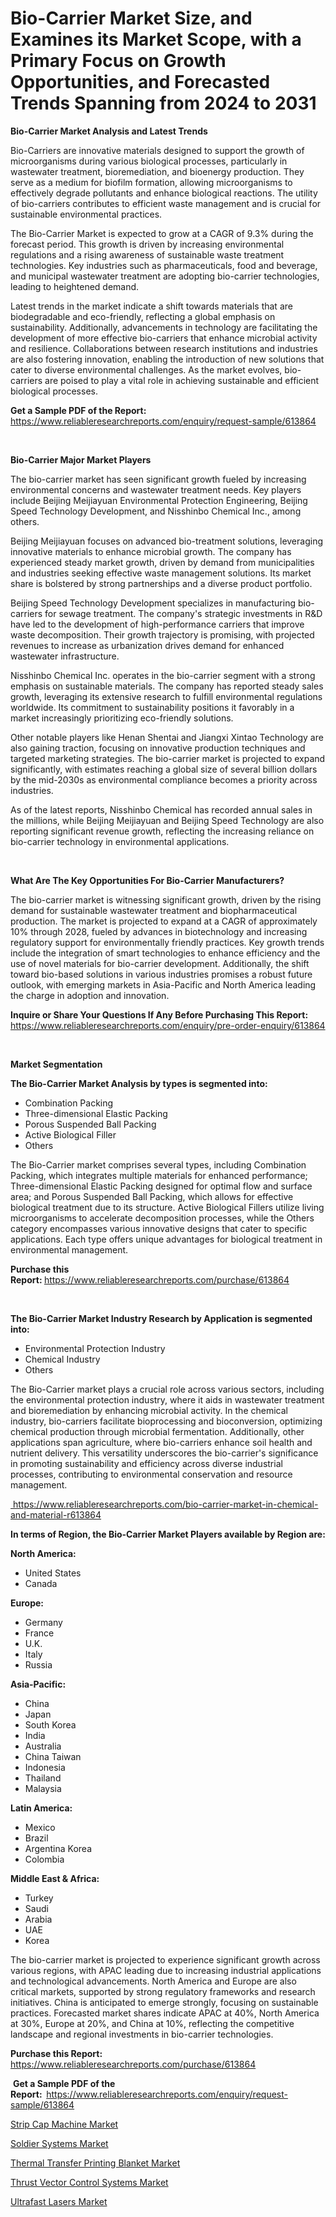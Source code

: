 <p><h1>Bio-Carrier Market Size, and Examines its Market Scope, with a Primary Focus on Growth Opportunities, and Forecasted Trends Spanning from 2024 to 2031</h1></p><p><strong>Bio-Carrier Market Analysis and Latest Trends</strong></p>
<p><p>Bio-Carriers are innovative materials designed to support the growth of microorganisms during various biological processes, particularly in wastewater treatment, bioremediation, and bioenergy production. They serve as a medium for biofilm formation, allowing microorganisms to effectively degrade pollutants and enhance biological reactions. The utility of bio-carriers contributes to efficient waste management and is crucial for sustainable environmental practices.</p><p>The Bio-Carrier Market is expected to grow at a CAGR of 9.3% during the forecast period. This growth is driven by increasing environmental regulations and a rising awareness of sustainable waste treatment technologies. Key industries such as pharmaceuticals, food and beverage, and municipal wastewater treatment are adopting bio-carrier technologies, leading to heightened demand. </p><p>Latest trends in the market indicate a shift towards materials that are biodegradable and eco-friendly, reflecting a global emphasis on sustainability. Additionally, advancements in technology are facilitating the development of more effective bio-carriers that enhance microbial activity and resilience. Collaborations between research institutions and industries are also fostering innovation, enabling the introduction of new solutions that cater to diverse environmental challenges. As the market evolves, bio-carriers are poised to play a vital role in achieving sustainable and efficient biological processes.</p></p>
<p><strong>Get a Sample PDF of the Report:&nbsp;</strong> <a href="https://www.reliableresearchreports.com/enquiry/request-sample/613864?utm_campaign=13&utm_medium=2&utm_source=Github&utm_content=ia&utm_term=30092024&utm_id=bio-carrier">https://www.reliableresearchreports.com/enquiry/request-sample/613864</a></p>
<p>&nbsp;</p>
<p><strong>Bio-Carrier Major Market Players</strong></p>
<p><p>The bio-carrier market has seen significant growth fueled by increasing environmental concerns and wastewater treatment needs. Key players include Beijing Meijiayuan Environmental Protection Engineering, Beijing Speed Technology Development, and Nisshinbo Chemical Inc., among others.</p><p>Beijing Meijiayuan focuses on advanced bio-treatment solutions, leveraging innovative materials to enhance microbial growth. The company has experienced steady market growth, driven by demand from municipalities and industries seeking effective waste management solutions. Its market share is bolstered by strong partnerships and a diverse product portfolio.</p><p>Beijing Speed Technology Development specializes in manufacturing bio-carriers for sewage treatment. The company's strategic investments in R&D have led to the development of high-performance carriers that improve waste decomposition. Their growth trajectory is promising, with projected revenues to increase as urbanization drives demand for enhanced wastewater infrastructure.</p><p>Nisshinbo Chemical Inc. operates in the bio-carrier segment with a strong emphasis on sustainable materials. The company has reported steady sales growth, leveraging its extensive research to fulfill environmental regulations worldwide. Its commitment to sustainability positions it favorably in a market increasingly prioritizing eco-friendly solutions.</p><p>Other notable players like Henan Shentai and Jiangxi Xintao Technology are also gaining traction, focusing on innovative production techniques and targeted marketing strategies. The bio-carrier market is projected to expand significantly, with estimates reaching a global size of several billion dollars by the mid-2030s as environmental compliance becomes a priority across industries.</p><p>As of the latest reports, Nisshinbo Chemical has recorded annual sales in the millions, while Beijing Meijiayuan and Beijing Speed Technology are also reporting significant revenue growth, reflecting the increasing reliance on bio-carrier technology in environmental applications.</p></p>
<p>&nbsp;</p>
<p><strong>What Are The Key Opportunities For Bio-Carrier Manufacturers?</strong></p>
<p><p>The bio-carrier market is witnessing significant growth, driven by the rising demand for sustainable wastewater treatment and biopharmaceutical production. The market is projected to expand at a CAGR of approximately 10% through 2028, fueled by advances in biotechnology and increasing regulatory support for environmentally friendly practices. Key growth trends include the integration of smart technologies to enhance efficiency and the use of novel materials for bio-carrier development. Additionally, the shift toward bio-based solutions in various industries promises a robust future outlook, with emerging markets in Asia-Pacific and North America leading the charge in adoption and innovation.</p></p>
<p><strong>Inquire or Share Your Questions If Any Before Purchasing This Report:</strong> <a href="https://www.reliableresearchreports.com/enquiry/pre-order-enquiry/613864?utm_campaign=13&utm_medium=2&utm_source=Github&utm_content=ia&utm_term=30092024&utm_id=bio-carrier">https://www.reliableresearchreports.com/enquiry/pre-order-enquiry/613864</a></p>
<p>&nbsp;</p>
<p><strong>Market Segmentation</strong></p>
<p><strong>The Bio-Carrier Market Analysis by types is segmented into:</strong></p>
<p><ul><li>Combination Packing</li><li>Three-dimensional Elastic Packing</li><li>Porous Suspended Ball Packing</li><li>Active Biological Filler</li><li>Others</li></ul></p>
<p><p>The Bio-Carrier market comprises several types, including Combination Packing, which integrates multiple materials for enhanced performance; Three-dimensional Elastic Packing designed for optimal flow and surface area; and Porous Suspended Ball Packing, which allows for effective biological treatment due to its structure. Active Biological Fillers utilize living microorganisms to accelerate decomposition processes, while the Others category encompasses various innovative designs that cater to specific applications. Each type offers unique advantages for biological treatment in environmental management.</p></p>
<p><strong>Purchase this Report:&nbsp;</strong><a href="https://www.reliableresearchreports.com/purchase/613864?utm_campaign=13&utm_medium=2&utm_source=Github&utm_content=ia&utm_term=30092024&utm_id=bio-carrier">https://www.reliableresearchreports.com/purchase/613864</a></p>
<p>&nbsp;</p>
<p><strong>The Bio-Carrier Market Industry Research by Application is segmented into:</strong></p>
<p><ul><li>Environmental Protection Industry</li><li>Chemical Industry</li><li>Others</li></ul></p>
<p><p>The Bio-Carrier market plays a crucial role across various sectors, including the environmental protection industry, where it aids in wastewater treatment and bioremediation by enhancing microbial activity. In the chemical industry, bio-carriers facilitate bioprocessing and bioconversion, optimizing chemical production through microbial fermentation. Additionally, other applications span agriculture, where bio-carriers enhance soil health and nutrient delivery. This versatility underscores the bio-carrier's significance in promoting sustainability and efficiency across diverse industrial processes, contributing to environmental conservation and resource management.</p></p>
<p><a href="https://www.reliableresearchreports.com/bio-carrier-market-in-chemical-and-material-r613864?utm_campaign=13&utm_medium=2&utm_source=Github&utm_content=ia&utm_term=30092024&utm_id=bio-carrier">&nbsp;https://www.reliableresearchreports.com/bio-carrier-market-in-chemical-and-material-r613864</a></p>
<p><strong>In terms of Region, the Bio-Carrier Market Players available by Region are:</strong></p>
<p>
    <p> <strong> North America: </strong>
        <ul>
            <li>United States</li>
            <li>Canada</li>
        </ul>
        </p> 
    <p> <strong> Europe: </strong>
        <ul>
            <li>Germany</li>
            <li>France</li>
            <li>U.K.</li>
            <li>Italy</li>
            <li>Russia</li>
        </ul>
        </p> 
    <p> <strong> Asia-Pacific: </strong>
        <ul>
            <li>China</li>
            <li>Japan</li>
            <li>South Korea</li>
            <li>India</li>
            <li>Australia</li>
            <li>China Taiwan</li>
            <li>Indonesia</li>
            <li>Thailand</li>
            <li>Malaysia</li>
        </ul>
        </p> 
    <p> <strong> Latin America: </strong>
        <ul>
            <li>Mexico</li>
            <li>Brazil</li>
            <li>Argentina Korea</li>
            <li>Colombia</li>
        </ul>
        </p> 
    <p> <strong> Middle East & Africa: </strong>
        <ul>
            <li>Turkey</li>
            <li>Saudi</li>
            <li>Arabia</li>
            <li>UAE</li>
            <li>Korea</li>
        </ul>
    </p>
    </p>
<p><p>The bio-carrier market is projected to experience significant growth across various regions, with APAC leading due to increasing industrial applications and technological advancements. North America and Europe are also critical markets, supported by strong regulatory frameworks and research initiatives. China is anticipated to emerge strongly, focusing on sustainable practices. Forecasted market shares indicate APAC at 40%, North America at 30%, Europe at 20%, and China at 10%, reflecting the competitive landscape and regional investments in bio-carrier technologies.</p></p>
<p><strong>Purchase this Report: </strong><a href="https://www.reliableresearchreports.com/purchase/613864?utm_campaign=13&utm_medium=2&utm_source=Github&utm_content=ia&utm_term=30092024&utm_id=bio-carrier">https://www.reliableresearchreports.com/purchase/613864</a></p>
<p>&nbsp;<strong>Get a Sample PDF of the Report:&nbsp;&nbsp;</strong><a href="https://www.reliableresearchreports.com/enquiry/request-sample/613864?utm_campaign=13&utm_medium=2&utm_source=Github&utm_content=ia&utm_term=30092024&utm_id=bio-carrier">https://www.reliableresearchreports.com/enquiry/request-sample/613864</a></p>
<p><strong></strong></p>
<p><p><a href="https://github.com/MarciaRunte/Market-Research-Report-List-1/blob/main/strip-cap-machine-market.md?utm_campaign=13&utm_medium=2&utm_source=Github&utm_content=ia&utm_term=30092024&utm_id=bio-carrier">Strip Cap Machine Market</a></p><p><a href="https://www.linkedin.com/pulse/global-soldier-systems-market-exploring-share-trends-future-jegof?utm_campaign=13&utm_medium=2&utm_source=Github&utm_content=ia&utm_term=30092024&utm_id=bio-carrier">Soldier Systems Market</a></p><p><a href="https://github.com/MariaWashington76/Market-Research-Report-List-1/blob/main/thermal-transfer-printing-blanket-market.md?utm_campaign=13&utm_medium=2&utm_source=Github&utm_content=ia&utm_term=30092024&utm_id=bio-carrier">Thermal Transfer Printing Blanket Market</a></p><p><a href="https://www.linkedin.com/pulse/market-forecast-global-thrust-vector-control-systems-trends-3p8lf?utm_campaign=13&utm_medium=2&utm_source=Github&utm_content=ia&utm_term=30092024&utm_id=bio-carrier">Thrust Vector Control Systems Market</a></p><p><a href="https://issuu.com/reportprime-2/docs/ultrafast-lasers-market-size-2030.p_7fbedb7a447044?utm_campaign=13&utm_medium=2&utm_source=Github&utm_content=ia&utm_term=30092024&utm_id=bio-carrier">Ultrafast Lasers Market</a></p></p>